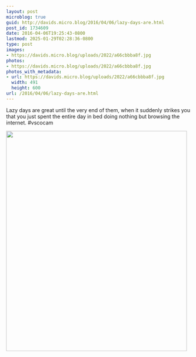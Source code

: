 ```yaml
---
layout: post
microblog: true
guid: http://davids.micro.blog/2016/04/06/lazy-days-are.html
post_id: 1734609
date: 2016-04-06T19:25:43-0800
lastmod: 2025-01-29T02:28:36-0800
type: post
images:
- https://davids.micro.blog/uploads/2022/a66cbbba8f.jpg
photos:
- https://davids.micro.blog/uploads/2022/a66cbbba8f.jpg
photos_with_metadata:
- url: https://davids.micro.blog/uploads/2022/a66cbbba8f.jpg
  width: 491
  height: 600
url: /2016/04/06/lazy-days-are.html
---
```

Lazy days are great until the very end of them, when it suddenly strikes you that you just spent the entire day in bed doing nothing but browsing the internet. #vscocam

<img src="/uploads/2022/a66cbbba8f.jpg" width="491" height="600" alt="">
